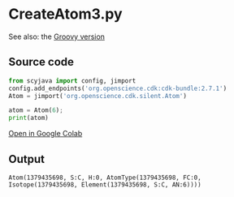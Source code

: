 # CreateAtom3.py
See also: the [Groovy version](https://egonw.github.io/cdkbook/code/CreateAtom3.code)
## Source code
```python
from scyjava import config, jimport
config.add_endpoints('org.openscience.cdk:cdk-bundle:2.7.1')
Atom = jimport('org.openscience.cdk.silent.Atom')

atom = Atom(6);
print(atom)
```
[Open in Google Colab](https://colab.research.google.com/github/egonw/chempyformatics/blob/main/docs/nb/CreateAtom3.ipynb)
## Output
```plain
Atom(1379435698, S:C, H:0, AtomType(1379435698, FC:0, Isotope(1379435698, Element(1379435698, S:C, AN:6))))
```
